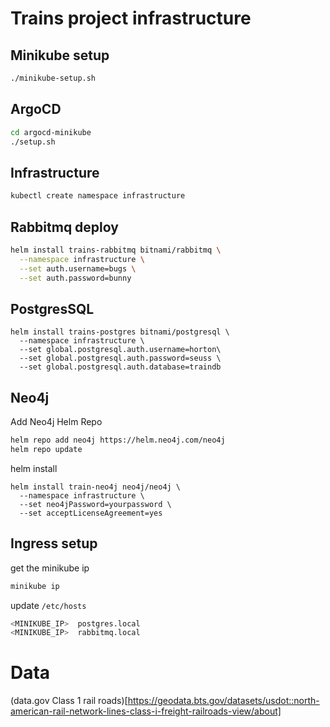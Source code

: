 # Trains project infrastructure


## Minikube setup
```bash
./minikube-setup.sh
```

## ArgoCD
```bash
cd argocd-minikube
./setup.sh
```

## Infrastructure

```bash
kubectl create namespace infrastructure
```

## Rabbitmq deploy
```bash
helm install trains-rabbitmq bitnami/rabbitmq \
  --namespace infrastructure \
  --set auth.username=bugs \
  --set auth.password=bunny
```

## PostgresSQL
```bashrc
helm install trains-postgres bitnami/postgresql \
  --namespace infrastructure \
  --set global.postgresql.auth.username=horton\
  --set global.postgresql.auth.password=seuss \
  --set global.postgresql.auth.database=traindb
```

## Neo4j
Add Neo4j Helm Repo
```bash
helm repo add neo4j https://helm.neo4j.com/neo4j
helm repo update
```

helm install
```
helm install train-neo4j neo4j/neo4j \
  --namespace infrastructure \
  --set neo4jPassword=yourpassword \
  --set acceptLicenseAgreement=yes
```

## Ingress setup
get the minikube ip
```bash
minikube ip
```

update `/etc/hosts`
```bash
<MINIKUBE_IP>  postgres.local
<MINIKUBE_IP>  rabbitmq.local
```



# Data

(data.gov Class 1 rail roads)[https://geodata.bts.gov/datasets/usdot::north-american-rail-network-lines-class-i-freight-railroads-view/about]